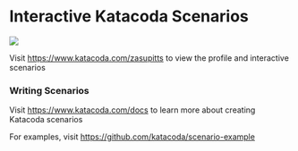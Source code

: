 # Interactive Katacoda Scenarios

[![](http://shields.katacoda.com/katacoda/zasupitts/count.svg)](https://www.katacoda.com/zasupitts "Get your profile on Katacoda.com")

Visit https://www.katacoda.com/zasupitts to view the profile and interactive scenarios

### Writing Scenarios
Visit https://www.katacoda.com/docs to learn more about creating Katacoda scenarios

For examples, visit https://github.com/katacoda/scenario-example
